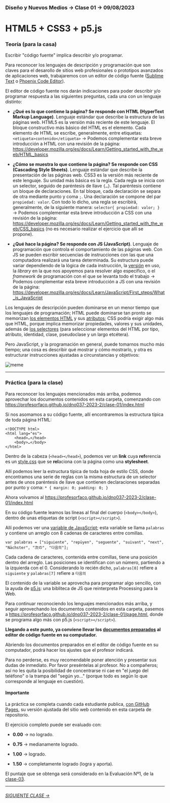 ### Diseño y Nuevos Medios → Clase 01 → 09/08/2023

# HTML5 + CSS3 + p5.js

### Teoría (para la casa)

Escribir "código fuente" implica describir y/o programar. 

Para reconocer los lenguajes de descripción y programación que son claves para el desarollo de sitios web profesionales o prototipos avanzados de aplicaciones web, trabajaremos con un editor de código fuente ([Sublime Text](https://www.sublimetext.com/) o [Phoenix Code Editor](https://phcode.dev/)).

El editor de código fuente nos darán indicaciones para poder describir y/o programar respuesta a las siguientes preguntas, cada una con un lenguaje distinto:

- **¿Qué es lo que contiene la página? Se responde con HTML (HyperText Markup Language)**. Lenguaje estándar que describe la estructura de las páginas web. HTML5 es la versión más reciente de este lenguaje. El bloque constructivo más básico del HTML es el elemento. Cada elemento de HTML se escribe, generalmente, entre etiquetas: `<etiqueta>contenido</etiqueta>` → Podemos complementar esta breve introducción a HTML con una revisión de la página: https://developer.mozilla.org/es/docs/Learn/Getting_started_with_the_web/HTML_basics

- **¿Cómo se muestra lo que contiene la página? Se responde con CSS (Cascading Style Sheets)**. Lenguaje estándar que describe la presentación de las páginas web. CSS3 es la versión más reciente de este lenguaje. Su unidad más básica es la regla. Cada regla se inicia con un selector, seguido de paréntesis de llave `{…}`. Tal paréntesis contiene un bloque de declaraciones. En tal bloque, cada declaración se separa de otra mediante punto y coma `;`. Una declaración se compone del par `propiedad: valor`. Con todo lo dicho, una regla se escribirá, generalmente, de la siguiente manera: `selector{ propiedad: valor; }`  →  Podemos complementar esta breve introducción a CSS con una revisión de la página: https://developer.mozilla.org/es/docs/Learn/Getting_started_with_the_web/CSS_basics (no es necesario realizar el ejercicio que allí se propone).

- **¿Qué hace la página? Se responde con JS (JavaScript)**. Lenguaje de programación que controla el comportamiento de las páginas web. Con JS se pueden escribir secuencias de instrucciones con las que una computadora realizará una tarea determinada. Su estructura puede variar dependiendo de la lógica de cada instrucción, la [versión](https://www.w3schools.com/js/js_versions.asp) en uso, la *library* en la que nos apoyemos para resolver algo específico, o el *framework* de programación con el que se levanta todo el trabajo → Podemos complementar esta breve introducción a JS con una revisión de la página: https://developer.mozilla.org/es/docs/Learn/JavaScript/First_steps/What_is_JavaScript

Los lenguajes de descripción pueden dominarse en un menor tiempo que los lenguajes de programación; HTML puede dominarse tan pronto se memorizan [los elementos HTML](https://developer.mozilla.org/es/docs/Web/HTML/Element) y sus [atributos](https://developer.mozilla.org/es/docs/Web/HTML/Attributes); CSS podría exigir algo más que HTML, porque implica memorizar propiedades, valores y sus unidades, además de [los selectores](https://developer.mozilla.org/es/docs/Web/CSS/CSS_Selectors) (para seleccionar elementos del HTML por tipo, atributo, identidad, clase, pseudoclase y un largo etcétera). 

Pero JavaScript, y la programación en general, puede tomarnos mucho más tiempo; una cosa es describir qué mostrar y cómo mostrarlo, y otra es estructurar instrucciones ajustadas a circunstancias y objetivos:

![meme](https://user-images.githubusercontent.com/7999767/156002975-2dfbf580-f6e2-4bd8-8e40-7110457a4cb4.png)

- - - - - - - - - - - - - - 

### Práctica (para la clase)

Para reconocer los lenguajes mencionados más arriba, podemos aprovechar los documentos contenidos en esta carpeta, comenzando con https://profesorfaco.github.io/dno037-2023-2/clase-01/index.html

Si nos asomamos a su código fuente, allí encontraremos la estructura típica de toda página HTML: 

```
<!DOCTYPE html>
<html lang="es">
    <head>…</head>
    <body>…</body>
</html>
```

Dentro de la cabeza (`<head></head>`), podemos ver un **link** cuya **ref**erencia es un [style.css](https://profesorfaco.github.io/dno037-2023-2/clase-01/style.css) que se **rel**aciona con la página como una **stylesheet**.

Allí podemos leer la estructura típica de toda hoja de estilo CSS, donde encontramos una serie de reglas con la misma estructura de un selector antes de unos paréntesis de llave que contienen declaraciones separadas por punto y coma:  `* { margin: 0; padding: 0; }`

Ahora volvamos al https://profesorfaco.github.io/dno037-2023-2/clase-01/index.html

En su código fuente leamos las líneas al final del cuerpo (`<body></body>`), dentro de unas etiquetas de script (`<script></script>`). 

Allí podemos ver una [variable de JavaScript](https://developer.mozilla.org/es/docs/Learn/JavaScript/First_steps/Variables#%C2%BFqu%C3%A9_es_una_variable); esta variable se llama `palabras` y contiene un arreglo con 8 cadenas de caracteres entre comillas. 

```
var palabras = ["siguiente", "repüyen", "seguente", "suivant", "next", "Nächster", "次の", "다음의"];
```

Cada cadena de caracteres, contenida entre comillas, tiene una posición dentro del arreglo. Las posiciones se identifican con un número, partiendo a la izquierda con el 0. Considerando lo recién dicho, `palabras[0]` refiere a `siguiente` y `palabras[7]` refiere a `다음의` 

El contenido de la variable se aprovecha para programar algo sencillo, con la ayuda de [p5.js](https://p5js.org/es/get-started/): una bibliteca de JS que reinterpreta Processing para la Web.

Para continuar reconociendo los lenguajes mencionados más arriba, y seguir aprovechando los documentos contenidos en esta carpeta, pasemos a https://profesorfaco.github.io/dno037-2023-2/clase-01/page.html, donde se programa algo más con p5.js (`<script></script>`).

**Llegando a este punto, ya conviene llevar los [documentos preparados](https://github.com/profesorfaco/dno037-2023-2/blob/main/clase-01/clase-01.zip) al editor de código fuente en su computador.** 

Abriendo los documentos preparados en el editor de código fuente en su computador, podrá hacer los ajustes que el profesor indicará. 

Para no perderse, es muy recomendable poner atención y presentar sus dudas de inmediato. Por favor preséntelas al profesor. No a compañeros; así no les quita la posibilidad de concentrarse ni cae en "el juego del teléfono" o la trampa del "según yo…" (porque todo es según lo que corresponde al lenguaje en cuestión).

#### Importante

La práctica se completa cuando cada estudiante publica, [con GitHub Pages](https://docs.github.com/es/free-pro-team@latest/github/working-with-github-pages/configuring-a-publishing-source-for-your-github-pages-site), su versión ajustada del sitio web contenido en esta carpeta de repositorio.

El ejercicio completo puede ser evaluado con:

- **0.00** → no logrado.

- **0.75** → medianamente logrado.

- **1.00** → logrado.

- **1.50** → completamente logrado (logra y aporta).

El puntaje que se obtenga será considerado en la Evaluación Nº1, de la [clase-03](https://github.com/profesorfaco/dno037-2023-2/tree/main/clase-03).

- - - - - - - 

###### [SIGUIENTE CLASE →](https://github.com/profesorfaco/dno037-2023-2/tree/main/clase-02)
